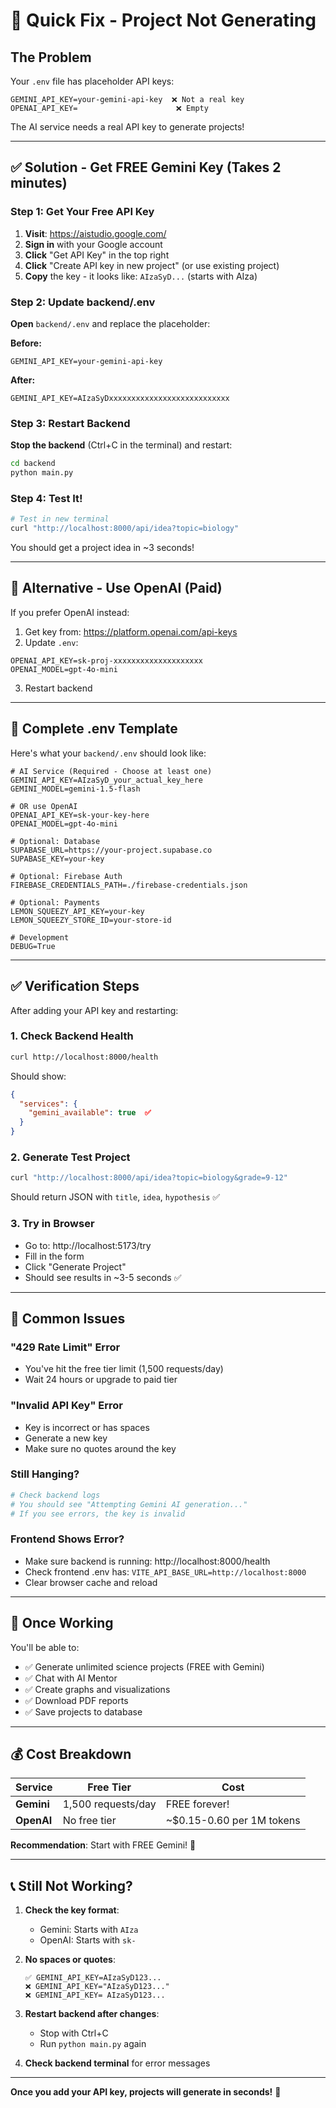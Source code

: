 # 🔧 Quick Fix - Project Not Generating

## The Problem

Your `.env` file has placeholder API keys:
```env
GEMINI_API_KEY=your-gemini-api-key  ❌ Not a real key
OPENAI_API_KEY=                      ❌ Empty
```

The AI service needs a real API key to generate projects!

---

## ✅ Solution - Get FREE Gemini Key (Takes 2 minutes)

### Step 1: Get Your Free API Key

1. **Visit**: https://aistudio.google.com/
2. **Sign in** with your Google account
3. **Click** "Get API Key" in the top right
4. **Click** "Create API key in new project" (or use existing project)
5. **Copy** the key - it looks like: `AIzaSyD...` (starts with AIza)

### Step 2: Update backend/.env

**Open** `backend/.env` and replace the placeholder:

**Before:**
```env
GEMINI_API_KEY=your-gemini-api-key
```

**After:**
```env
GEMINI_API_KEY=AIzaSyDxxxxxxxxxxxxxxxxxxxxxxxxxxx
```

### Step 3: Restart Backend

**Stop the backend** (Ctrl+C in the terminal) and restart:

```bash
cd backend
python main.py
```

### Step 4: Test It!

```bash
# Test in new terminal
curl "http://localhost:8000/api/idea?topic=biology"
```

You should get a project idea in ~3 seconds!

---

## 🚀 Alternative - Use OpenAI (Paid)

If you prefer OpenAI instead:

1. Get key from: https://platform.openai.com/api-keys
2. Update `.env`:
```env
OPENAI_API_KEY=sk-proj-xxxxxxxxxxxxxxxxxxxx
OPENAI_MODEL=gpt-4o-mini
```
3. Restart backend

---

## 📝 Complete .env Template

Here's what your `backend/.env` should look like:

```env
# AI Service (Required - Choose at least one)
GEMINI_API_KEY=AIzaSyD_your_actual_key_here
GEMINI_MODEL=gemini-1.5-flash

# OR use OpenAI
OPENAI_API_KEY=sk-your-key-here
OPENAI_MODEL=gpt-4o-mini

# Optional: Database
SUPABASE_URL=https://your-project.supabase.co
SUPABASE_KEY=your-key

# Optional: Firebase Auth
FIREBASE_CREDENTIALS_PATH=./firebase-credentials.json

# Optional: Payments
LEMON_SQUEEZY_API_KEY=your-key
LEMON_SQUEEZY_STORE_ID=your-store-id

# Development
DEBUG=True
```

---

## ✅ Verification Steps

After adding your API key and restarting:

### 1. Check Backend Health
```bash
curl http://localhost:8000/health
```

Should show:
```json
{
  "services": {
    "gemini_available": true  ✅
  }
}
```

### 2. Generate Test Project
```bash
curl "http://localhost:8000/api/idea?topic=biology&grade=9-12"
```

Should return JSON with `title`, `idea`, `hypothesis` ✅

### 3. Try in Browser
- Go to: http://localhost:5173/try
- Fill in the form
- Click "Generate Project"
- Should see results in ~3-5 seconds ✅

---

## 🎯 Common Issues

### "429 Rate Limit" Error
- You've hit the free tier limit (1,500 requests/day)
- Wait 24 hours or upgrade to paid tier

### "Invalid API Key" Error
- Key is incorrect or has spaces
- Generate a new key
- Make sure no quotes around the key

### Still Hanging?
```bash
# Check backend logs
# You should see "Attempting Gemini AI generation..."
# If you see errors, the key is invalid
```

### Frontend Shows Error?
- Make sure backend is running: http://localhost:8000/health
- Check frontend .env has: `VITE_API_BASE_URL=http://localhost:8000`
- Clear browser cache and reload

---

## 🎉 Once Working

You'll be able to:
- ✅ Generate unlimited science projects (FREE with Gemini)
- ✅ Chat with AI Mentor
- ✅ Create graphs and visualizations
- ✅ Download PDF reports
- ✅ Save projects to database

---

## 💰 Cost Breakdown

| Service | Free Tier | Cost |
|---------|-----------|------|
| **Gemini** | 1,500 requests/day | FREE forever! |
| **OpenAI** | No free tier | ~$0.15-0.60 per 1M tokens |

**Recommendation**: Start with FREE Gemini! 🎉

---

## 📞 Still Not Working?

1. **Check the key format**:
   - Gemini: Starts with `AIza`
   - OpenAI: Starts with `sk-`

2. **No spaces or quotes**:
   ```env
   ✅ GEMINI_API_KEY=AIzaSyD123...
   ❌ GEMINI_API_KEY="AIzaSyD123..."
   ❌ GEMINI_API_KEY= AIzaSyD123...
   ```

3. **Restart backend after changes**:
   - Stop with Ctrl+C
   - Run `python main.py` again

4. **Check backend terminal** for error messages

---

**Once you add your API key, projects will generate in seconds!** 🚀


